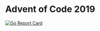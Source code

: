 # Advent of Code 2019 

[![Go Report Card](https://goreportcard.com/badge/github.com/mightymatth/advent-of-code-2019)](https://goreportcard.com/report/github.com/mightymatth/advent-of-code-2019)

